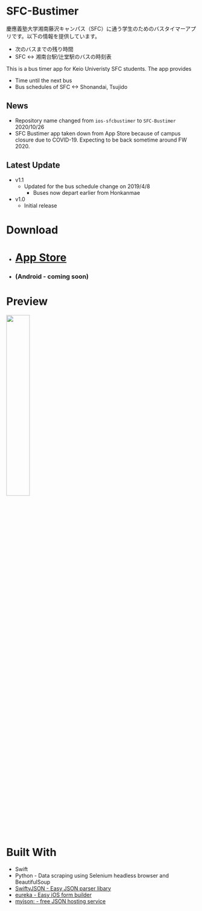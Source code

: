 # SFC-Bustimer
慶應義塾大学湘南藤沢キャンパス（SFC）に通う学生のためのバスタイマーアプリです。以下の情報を提供しています。
* 次のバスまでの残り時間
* SFC <-> 湘南台駅/辻堂駅のバスの時刻表

This is a bus timer app for Keio Univeristy SFC students. The app provides
* Time until the next bus
* Bus schedules of SFC <-> Shonandai, Tsujido

## News
- Repository name changed from `ios-sfcbustimer` to `SFC-Bustimer` 2020/10/26
- SFC Bustimer app taken down from App Store because of campus closure due to COVID-19. Expecting to be back sometime around FW 2020. 

## Latest Update
- v1.1
    - Updated for the bus schedule change on 2019/4/8
        - Buses now depart earlier from Honkanmae
- v1.0
    - Initial release

# Download
* # [App Store](https://itunes.apple.com/app/sfc-bustimer/id1457801427) 
* ### (Android - coming soon)

# Preview
<img src="https://i.imgur.com/dt2aua4.gif" width="35%">

# Built With
* Swift
* Python - Data scraping using Selenium headless browser and BeautifulSoup
* [SwiftyJSON - Easy JSON parser libary](https://github.com/SwiftyJSON/SwiftyJSON)
* [eureka - Easy iOS form builder](https://eurekacommunity.github.io)
* [myjson: - free JSON hosting service](http://myjson.com)